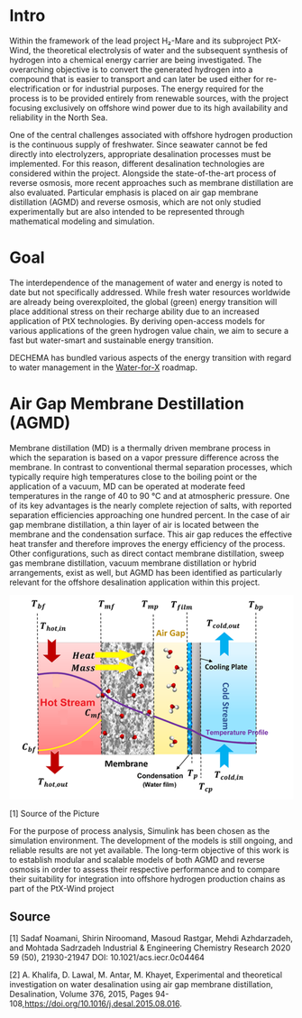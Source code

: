 # Intro
Within the framework of the lead project H₂-Mare and its subproject PtX-Wind, the theoretical electrolysis of water and the subsequent synthesis of hydrogen into a chemical energy carrier are being investigated. The overarching objective is to convert the generated hydrogen into a compound that is easier to transport and can later be used either for re-electrification or for industrial purposes. The energy required for the process is to be provided entirely from renewable sources, with the project focusing exclusively on offshore wind power due to its high availability and reliability in the North Sea.

One of the central challenges associated with offshore hydrogen production is the continuous supply of freshwater. Since seawater cannot be fed directly into electrolyzers, appropriate desalination processes must be implemented. For this reason, different desalination technologies are considered within the project. Alongside the state-of-the-art process of reverse osmosis, more recent approaches such as membrane distillation are also evaluated. Particular emphasis is placed on air gap membrane distillation (AGMD) and reverse osmosis, which are not only studied experimentally but are also intended to be represented through mathematical modeling and simulation.


# Goal
The interdependence of the management of water and energy is noted to date but not specifically addressed. While fresh water resources worldwide are already being overexploited, the global (green) energy transition will place additional stress on their recharge ability due to an increased application of PtX technologies. By deriving open-access models for various applications of the green hydrogen value chain, we aim to secure a fast but water-smart and sustainable energy transition.

DECHEMA has bundled various aspects of the energy transition with regard to water management in the [Water-for-X](https://dechema.de/Water_for_X.html) roadmap.

# Air Gap Membrane Destillation (AGMD) 
Membrane distillation (MD) is a thermally driven membrane process in which the separation is based on a vapor pressure difference across the membrane. In contrast to conventional thermal separation processes, which typically require high temperatures close to the boiling point or the application of a vacuum, MD can be operated at moderate feed temperatures in the range of 40 to 90 °C and at atmospheric pressure. One of its key advantages is the nearly complete rejection of salts, with reported separation efficiencies approaching one hundred percent. In the case of air gap membrane distillation, a thin layer of air is located between the membrane and the condensation surface. This air gap reduces the effective heat transfer and therefore improves the energy efficiency of the process. Other configurations, such as direct contact membrane distillation, sweep gas membrane distillation, vacuum membrane distillation or hybrid arrangements, exist as well, but AGMD has been identified as particularly relevant for the offshore desalination application within this project.

![alt text](image.png)

[1] Source of the Picture

For the purpose of process analysis, Simulink has been chosen as the simulation environment. The development of the models is still ongoing, and reliable results are not yet available. The long-term objective of this work is to establish modular and scalable models of both AGMD and reverse osmosis in order to assess their respective performance and to compare their suitability for integration into offshore hydrogen production chains as part of the PtX-Wind project

## Source
[1] Sadaf Noamani, Shirin Niroomand, Masoud Rastgar, Mehdi Azhdarzadeh, and Mohtada Sadrzadeh Industrial & Engineering Chemistry Research 2020 59 (50), 21930-21947 DOI: 10.1021/acs.iecr.0c04464

[2] A. Khalifa, D. Lawal, M. Antar, M. Khayet, Experimental and theoretical investigation on water desalination using air gap membrane distillation, Desalination, Volume 376, 2015, Pages 94-108,https://doi.org/10.1016/j.desal.2015.08.016.